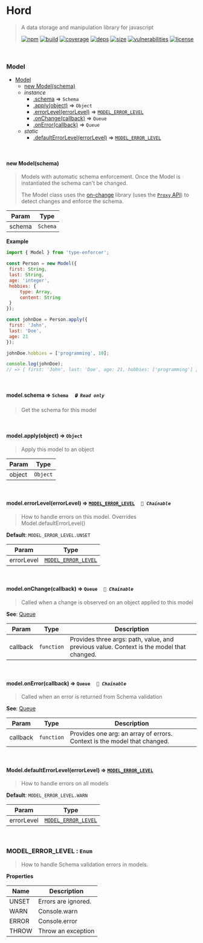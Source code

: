 # Hord

> A data storage and manipulation library for javascript
>
> [![npm][npm]][npm-url]
[![build][build]][build-url]
[![coverage][coverage]][coverage-url]
[![deps][deps]][deps-url]
[![size][size]][size-url]
[![vulnerabilities][vulnerabilities]][vulnerabilities-url]
[![license][license]][license-url]


<br><a name="Model"></a>

### Model

* [Model](#Model)
    * [new Model(schema)](#new_Model_new)
    * _instance_
        * [.schema](#Model+schema) ⇒ <code>Schema</code>
        * [.apply(object)](#Model+apply) ⇒ <code>Object</code>
        * [.errorLevel(errorLevel)](#Model+errorLevel) ⇒ [<code>MODEL\_ERROR\_LEVEL</code>](#MODEL_ERROR_LEVEL)
        * [.onChange(callback)](#Model+onChange) ⇒ <code>Queue</code>
        * [.onError(callback)](#Model+onError) ⇒ <code>Queue</code>
    * _static_
        * [.defaultErrorLevel(errorLevel)](#Model.defaultErrorLevel) ⇒ [<code>MODEL\_ERROR\_LEVEL</code>](#MODEL_ERROR_LEVEL)


<br><a name="new_Model_new"></a>

#### new Model(schema)
> Models with automatic schema enforcement. Once the Model is instantiated the schema can't be changed.> > The Model class uses the [on-change](https://github.com/sindresorhus/on-change) library (uses the [`Proxy` API](https://developer.mozilla.org/en-US/docs/Web/JavaScript/Reference/Global_Objects/Proxy)) to detect changes and enforce the schema.


| Param | Type |
| --- | --- |
| schema | <code>Schema</code> | 

**Example**  
``` javascriptimport { Model } from 'type-enforcer';const Person = new Model({ first: String, last: String, age: 'integer', hobbies: {     type: Array,     content: String }});const johnDoe = Person.apply({ first: 'John', last: 'Doe', age: 21});johnDoe.hobbies = ['programming', 10];console.log(johnDoe);// => { first: 'John', last: 'Doe', age: 21, hobbies: ['programming'] }```

<br><a name="Model+schema"></a>

#### model.schema ⇒ <code>Schema</code>&nbsp;&nbsp;&nbsp;&nbsp;&nbsp;_`🔒 Read only`_

> Get the schema for this model


<br><a name="Model+apply"></a>

#### model.apply(object) ⇒ <code>Object</code>
> Apply this model to an object


| Param | Type |
| --- | --- |
| object | <code>Object</code> | 


<br><a name="Model+errorLevel"></a>

#### model.errorLevel(errorLevel) ⇒ [<code>MODEL\_ERROR\_LEVEL</code>](#MODEL_ERROR_LEVEL)&nbsp;&nbsp;&nbsp;&nbsp;&nbsp;_`🔗 Chainable`_

> How to handle errors on this model. Overrides Model.defaultErrorLevel()

**Default**: <code>MODEL_ERROR_LEVEL.UNSET</code>  

| Param | Type |
| --- | --- |
| errorLevel | [<code>MODEL\_ERROR\_LEVEL</code>](#MODEL_ERROR_LEVEL) | 


<br><a name="Model+onChange"></a>

#### model.onChange(callback) ⇒ <code>Queue</code>&nbsp;&nbsp;&nbsp;&nbsp;&nbsp;_`🔗 Chainable`_

> Called when a change is observed on an object applied to this model

**See**: [Queue](https://github.com/DarrenPaulWright/type-enforcer/blob/HEAD/docs/Queue.md)  

| Param | Type | Description |
| --- | --- | --- |
| callback | <code>function</code> | Provides three args: path, value, and previous value. Context is the model that changed. |


<br><a name="Model+onError"></a>

#### model.onError(callback) ⇒ <code>Queue</code>&nbsp;&nbsp;&nbsp;&nbsp;&nbsp;_`🔗 Chainable`_

> Called when an error is returned from Schema validation

**See**: [Queue](https://github.com/DarrenPaulWright/type-enforcer/blob/HEAD/docs/Queue.md)  

| Param | Type | Description |
| --- | --- | --- |
| callback | <code>function</code> | Provides one arg: an array of errors. Context is the model that changed. |


<br><a name="Model.defaultErrorLevel"></a>

#### Model.defaultErrorLevel(errorLevel) ⇒ [<code>MODEL\_ERROR\_LEVEL</code>](#MODEL_ERROR_LEVEL)
> How to handle errors on all models

**Default**: <code>MODEL_ERROR_LEVEL.WARN</code>  

| Param | Type |
| --- | --- |
| errorLevel | [<code>MODEL\_ERROR\_LEVEL</code>](#MODEL_ERROR_LEVEL) | 


<br><a name="MODEL_ERROR_LEVEL"></a>

### MODEL\_ERROR\_LEVEL : <code>Enum</code>
> How to handle Schema validation errors in models.

**Properties**

| Name | Description |
| --- | --- |
| UNSET | Errors are ignored. |
| WARN | Console.warn |
| ERROR | Console.error |
| THROW | Throw an exception |


[npm]: https://img.shields.io/npm/v/hord.svg
[npm-url]: https://npmjs.com/package/hord
[build]: https://travis-ci.org/DarrenPaulWright/hord.svg?branch&#x3D;master
[build-url]: https://travis-ci.org/DarrenPaulWright/hord
[coverage]: https://coveralls.io/repos/github/DarrenPaulWright/hord/badge.svg?branch&#x3D;master
[coverage-url]: https://coveralls.io/github/DarrenPaulWright/hord?branch&#x3D;master
[deps]: https://david-dm.org/darrenpaulwright/hord.svg
[deps-url]: https://david-dm.org/darrenpaulwright/hord
[size]: https://packagephobia.now.sh/badge?p&#x3D;hord
[size-url]: https://packagephobia.now.sh/result?p&#x3D;hord
[vulnerabilities]: https://snyk.io/test/github/DarrenPaulWright/hord/badge.svg?targetFile&#x3D;package.json
[vulnerabilities-url]: https://snyk.io/test/github/DarrenPaulWright/hord?targetFile&#x3D;package.json
[license]: https://img.shields.io/github/license/DarrenPaulWright/hord.svg
[license-url]: https://npmjs.com/package/hord/LICENSE.md
